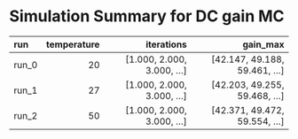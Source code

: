 # Simulation Summary for DC gain MC

| run | temperature | iterations | gain_max |
| :-- | ----------: | ---------: | -------: |
| run_0 | 20 | [1.000, 2.000, 3.000, …] | [42.147, 49.188, 59.461, …] |
| run_1 | 27 | [1.000, 2.000, 3.000, …] | [42.203, 49.255, 59.468, …] |
| run_2 | 50 | [1.000, 2.000, 3.000, …] | [42.371, 49.472, 59.554, …] |
